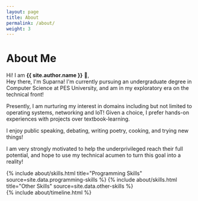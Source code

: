```yaml
---
layout: page
title: About
permalink: /about/
weight: 3
---
```


# **About Me**

Hi! I am **{{ site.author.name }}** :wave:,<br>
Hey there, I'm Suparna! I'm currently pursuing an undergraduate degree in Computer Science at PES University, and am in my exploratory era on the technical front!

Presently, I am nurturing my interest in domains including but not limited to operating systems, networking and IoT! Given a choice, I prefer hands-on experiences with projects over textbook-learning. 

I enjoy public speaking, debating, writing poetry, cooking, and trying new things! 

I am very strongly motivated to help the underprivileged reach their full potential, and hope to use my technical acumen to turn this goal into a reality!

<div class="row">
{% include about/skills.html title="Programming Skills" source=site.data.programming-skills %}
{% include about/skills.html title="Other Skills" source=site.data.other-skills %}
</div>

<div class="row">
{% include about/timeline.html %}
</div>